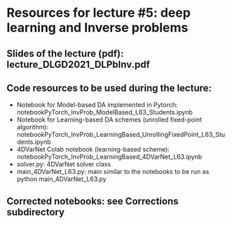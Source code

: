 # Resources for lecture #5: deep learning and Inverse problems

## Slides of the lecture (pdf): lecture_DLGD2021_DLPbInv.pdf

## Code resources to be used during the lecture:
- Notebook for Model-based DA implemented in Pytorch: notebookPyTorch_InvProb_ModelBased_L63_Students.ipynb
- Notebook for Learning-based DA schemes (unrolled fixed-point algorithm): notebookPyTorch_InvProb_LearningBased_UnrollingFixedPoint_L63_Students.ipynb
- 4DVarNet Colab notebook (learning-based scheme): notebookPyTorch_InvProb_LearningBased_4DVarNet_L63.ipynb
- solver.py: 4DVarNet solver class
- main_4DVarNet_L63.py: main similar to the notebooks to be run as python main_4DVarNet_L63.py


## Corrected notebooks: see Corrections subdirectory
